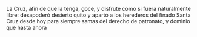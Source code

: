 La Cruz, afin de que la tenga, goce, y disfrute como si fuera
naturalmente libre: desapoderó desierto quito y apartó a los
herederos del finado Santa Cruz desde hoy para siempre
samas del derecho de patronato, y dominio que hasta ahora